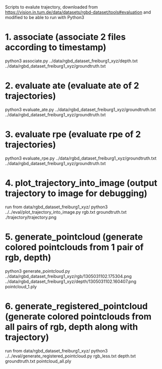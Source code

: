 Scripts to evalute trajectory, downloaded from https://vision.in.tum.de/data/datasets/rgbd-dataset/tools#evaluation and modified to be able to run with Python3

# 1. associate (associate 2 files according to timestamp)
python3 associate.py ../data/rgbd_dataset_freiburg1_xyz/depth.txt ../data/rgbd_dataset_freiburg1_xyz/groundtruth.txt

# 2. evaluate ate (evaluate ate of 2 trajectories)
python3 evaluate_ate.py ../data/rgbd_dataset_freiburg1_xyz/groundtruth.txt ../data/rgbd_dataset_freiburg1_xyz/groundtruth.txt

# 3. evaluate rpe (evaluate rpe of 2 trajectories)
python3 evaluate_rpe.py ../data/rgbd_dataset_freiburg1_xyz/groundtruth.txt ../data/rgbd_dataset_freiburg1_xyz/groundtruth.txt

# 4. plot_trajectory_into_image (output trajectory to image for debugging)
run from data/rgbd_dataset_freiburg1_xyz/
python3 ../../eval/plot_trajectory_into_image.py rgb.txt groundtruth.txt ./trajectory/trajectory.png

# 5. generate_pointcloud (generate colored pointclouds from 1 pair of rgb, depth)
python3 generate_pointcloud.py ../data/rgbd_dataset_freiburg1_xyz/rgb/1305031102.175304.png ../data/rgbd_dataset_freiburg1_xyz/depth/1305031102.160407.png pointcloud_1.ply

# 6. generate_registered_pointcloud (generate colored pointclouds from all pairs of rgb, depth along with trajectory)
run from data/rgbd_dataset_freiburg1_xyz/
python3 ../../eval/generate_registered_pointcloud.py rgb_less.txt depth.txt groundtruth.txt pointcloud_all.ply